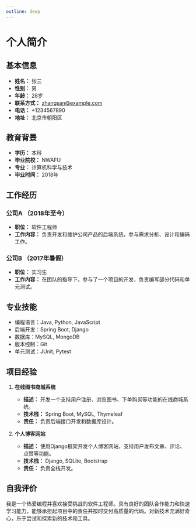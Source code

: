 ```yaml
---
outline: deep
---
```



# 个人简介

## 基本信息
- **姓名：** 张三
- **性别：** 男
- **年龄：** 28岁
- **联系方式：** [zhangsan@example.com](mailto:zhangsan@example.com)
- **电话：** +1234567890
- **地址：** 北京市朝阳区

## 教育背景
- **学历：** 本科
- **毕业院校：** NWAFU
- **专业：** 计算机科学与技术
- **毕业时间：** 2018年

## 工作经历
### 公司A （2018年至今）
- **职位：** 软件工程师
- **工作内容：** 负责开发和维护公司产品的后端系统，参与需求分析、设计和编码工作。

### 公司B （2017年暑假）
- **职位：** 实习生
- **工作内容：** 在团队的指导下，参与了一个项目的开发，负责编写部分代码和单元测试。

## 专业技能
- 编程语言：Java, Python, JavaScript
- 后端开发：Spring Boot, Django
- 数据库：MySQL, MongoDB
- 版本控制：Git
- 单元测试：JUnit, Pytest

## 项目经验
1. **在线图书商城系统**
    - **描述：** 开发一个支持用户注册、浏览图书、下单购买等功能的在线商城系统。
    - **技术栈：** Spring Boot, MySQL, Thymeleaf
    - **责任：** 负责后端接口开发和数据库设计。

2. **个人博客网站**
    - **描述：** 使用Django框架开发个人博客网站，支持用户发布文章、评论、点赞等功能。
    - **技术栈：** Django, SQLite, Bootstrap
    - **责任：** 负责全栈开发。

## 自我评价
我是一个热爱编程并喜欢接受挑战的软件工程师。具有良好的团队合作能力和快速学习能力，能够承担起项目中的责任并按时交付高质量的代码。对新技术充满好奇心，乐于尝试和探索新的技术和工具。
